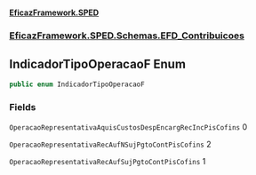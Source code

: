 #### [EficazFramework.SPED](EficazFrameworkSPED.md 'EficazFramework SPED')
### [EficazFramework.SPED.Schemas.EFD_Contribuicoes](EficazFramework.SPED.Schemas.EFD_Contribuicoes.md 'EficazFramework.SPED.Schemas.EFD_Contribuicoes')

## IndicadorTipoOperacaoF Enum

```csharp
public enum IndicadorTipoOperacaoF
```
### Fields

<a name='EficazFramework.SPED.Schemas.EFD_Contribuicoes.IndicadorTipoOperacaoF.OperacaoRepresentativaAquisCustosDespEncargRecIncPisCofins'></a>

`OperacaoRepresentativaAquisCustosDespEncargRecIncPisCofins` 0

<a name='EficazFramework.SPED.Schemas.EFD_Contribuicoes.IndicadorTipoOperacaoF.OperacaoRepresentativaRecAufNSujPgtoContPisCofins'></a>

`OperacaoRepresentativaRecAufNSujPgtoContPisCofins` 2

<a name='EficazFramework.SPED.Schemas.EFD_Contribuicoes.IndicadorTipoOperacaoF.OperacaoRepresentativaRecAufSujPgtoContPisCofins'></a>

`OperacaoRepresentativaRecAufSujPgtoContPisCofins` 1